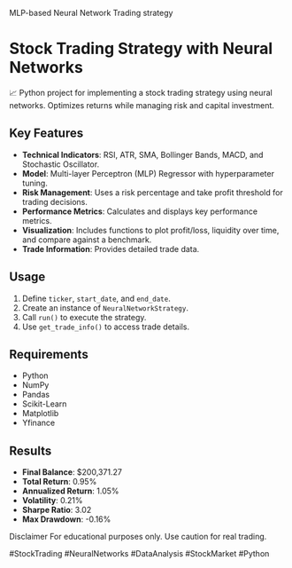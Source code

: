 MLP-based Neural Network Trading strategy
# Stock Trading Strategy with Neural Networks

📈 Python project for implementing a stock trading strategy using neural networks. Optimizes returns while managing risk and capital investment.

## Key Features

- **Technical Indicators**: RSI, ATR, SMA, Bollinger Bands, MACD, and Stochastic Oscillator.
- **Model**: Multi-layer Perceptron (MLP) Regressor with hyperparameter tuning.
- **Risk Management**: Uses a risk percentage and take profit threshold for trading decisions.
- **Performance Metrics**: Calculates and displays key performance metrics.
- **Visualization**: Includes functions to plot profit/loss, liquidity over time, and compare against a benchmark.
- **Trade Information**: Provides detailed trade data.

## Usage
1. Define `ticker`, `start_date`, and `end_date`.
2. Create an instance of `NeuralNetworkStrategy`.
3. Call `run()` to execute the strategy.
4. Use `get_trade_info()` to access trade details.

## Requirements
- Python
- NumPy
- Pandas
- Scikit-Learn
- Matplotlib
- Yfinance

## Results

- **Final Balance**: $200,371.27
- **Total Return**: 0.95%
- **Annualized Return**: 1.05%
- **Volatility**: 0.21%
- **Sharpe Ratio**: 3.02
- **Max Drawdown**: -0.16%


Disclaimer
For educational purposes only. Use caution for real trading.

#StockTrading #NeuralNetworks #DataAnalysis #StockMarket #Python
